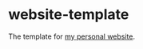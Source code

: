 website-template
================

The template for [my personal website](https://github.com/arusahni/website).
